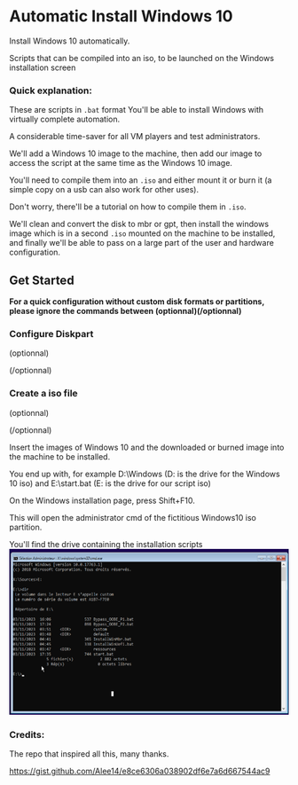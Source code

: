# Automatic Install Windows 10

Install Windows 10 automatically. 

Scripts that can be compiled into an iso, to be launched on the Windows installation screen

### Quick explanation: 


These are scripts in `.bat` format
You'll be able to install Windows with virtually complete automation.

A considerable time-saver for all VM players and test administrators.

We'll add a Windows 10 image to the machine, then add our image to access the script at the same time as the Windows 10 image.

You'll need to compile them into an `.iso` and either mount it or burn it (a simple copy on a usb can also work for other uses).

Don't worry, there'll be a tutorial on how to compile them in `.iso`.

We'll clean and convert the disk to mbr or gpt, then install the windows image which is in a second `.iso` mounted on the machine to be installed, and finally we'll be able to pass on a large part of the user and hardware configuration.


## Get Started

**For a quick configuration without custom disk formats or partitions, please ignore the commands between (optionnal)(/optionnal)**




### Configure Diskpart
(optionnal)


(/optionnal)

### Create a iso file
(optionnal)


(/optionnal)

Insert the images of Windows 10 and the downloaded or burned image into the machine to be installed.

You end up with, for example 
D:\Windows (D: is the drive for the Windows 10 iso) and E:\start.bat (E: is the drive for our script iso)

On the Windows installation page, press Shift+F10.

This will open the administrator cmd of the fictitious Windows10 iso partition.

You'll find the drive containing the installation scripts
![plot](./img/1.png)

### Credits:
The repo that inspired all this, many thanks.

https://gist.github.com/Alee14/e8ce6306a038902df6e7a6d667544ac9
